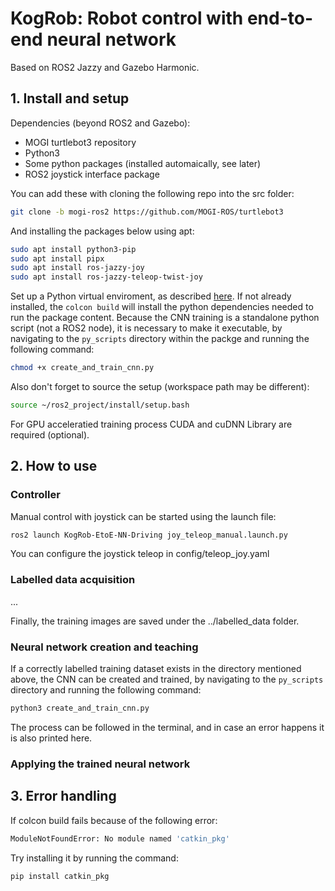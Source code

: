 # KogRob: Robot control with end-to-end neural network
 
Based on ROS2 Jazzy and Gazebo Harmonic.

## 1. Install and setup

Dependencies (beyond ROS2 and Gazebo):
- MOGI turtlebot3 repository
- Python3
- Some python packages (installed automaically, see later)
- ROS2 joystick interface package

You can add these with cloning the following repo into the src folder:

```bash
git clone -b mogi-ros2 https://github.com/MOGI-ROS/turtlebot3
```
And installing the packages below using apt:
```bash
sudo apt install python3-pip
sudo apt install pipx
sudo apt install ros-jazzy-joy
sudo apt install ros-jazzy-teleop-twist-joy
```

Set up a Python virtual enviroment, as described [here](https://github.com/MOGI-ROS/Week-1-8-Cognitive-robotics?tab=readme-ov-file#line-following). 
If not already installed, the ```colcon build``` will install the python dependencies needed to run the package content.
Because the CNN training is a standalone python script (not a ROS2 node), it is necessary to make it executable, by navigating to the ```py_scripts``` directory within the packge and running the following command:
```bash
chmod +x create_and_train_cnn.py
```

Also don't forget to source the setup (workspace path may be different):

```bash
source ~/ros2_project/install/setup.bash
```

For GPU acceleratied training process CUDA and cuDNN Library are required (optional).


## 2. How to use

### Controller
Manual control with joystick can be started using the launch file:
```bash
ros2 launch KogRob-EtoE-NN-Driving joy_teleop_manual.launch.py
```
You can configure the joystick teleop in config/teleop_joy.yaml

### Labelled data acquisition
...

Finally, the training images are saved under the ../labelled_data folder.

### Neural network creation and teaching
If a correctly labelled training dataset exists in the directory mentioned above, the CNN can be created and trained, by navigating to the ```py_scripts``` directory and running the following command:

```bash
python3 create_and_train_cnn.py
```
The process can be followed in the terminal, and in case an error happens it is also printed here.

### Applying the trained neural network



## 3. Error handling

If colcon build fails because of the following error:

```bash
ModuleNotFoundError: No module named 'catkin_pkg'
```

Try installing it by running the command:

```bash
pip install catkin_pkg
```




